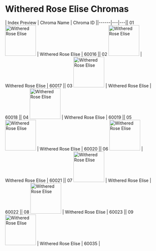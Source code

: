 # Withered Rose Elise Chromas

| Index  Preview | Chroma Name | Chroma ID ||------|---|---|| 01  <img src='https://raw.communitydragon.org/latest/plugins/rcp-be-lol-game-data/global/default/v1/champion-chroma-images/60/60016.png' alt='Withered Rose Elise' width='100'> | Withered Rose Elise | 60016 || 02  <img src='https://raw.communitydragon.org/latest/plugins/rcp-be-lol-game-data/global/default/v1/champion-chroma-images/60/60017.png' alt='Withered Rose Elise' width='100'> | Withered Rose Elise | 60017 || 03  <img src='https://raw.communitydragon.org/latest/plugins/rcp-be-lol-game-data/global/default/v1/champion-chroma-images/60/60018.png' alt='Withered Rose Elise' width='100'> | Withered Rose Elise | 60018 || 04  <img src='https://raw.communitydragon.org/latest/plugins/rcp-be-lol-game-data/global/default/v1/champion-chroma-images/60/60019.png' alt='Withered Rose Elise' width='100'> | Withered Rose Elise | 60019 || 05  <img src='https://raw.communitydragon.org/latest/plugins/rcp-be-lol-game-data/global/default/v1/champion-chroma-images/60/60020.png' alt='Withered Rose Elise' width='100'> | Withered Rose Elise | 60020 || 06  <img src='https://raw.communitydragon.org/latest/plugins/rcp-be-lol-game-data/global/default/v1/champion-chroma-images/60/60021.png' alt='Withered Rose Elise' width='100'> | Withered Rose Elise | 60021 || 07  <img src='https://raw.communitydragon.org/latest/plugins/rcp-be-lol-game-data/global/default/v1/champion-chroma-images/60/60022.png' alt='Withered Rose Elise' width='100'> | Withered Rose Elise | 60022 || 08  <img src='https://raw.communitydragon.org/latest/plugins/rcp-be-lol-game-data/global/default/v1/champion-chroma-images/60/60023.png' alt='Withered Rose Elise' width='100'> | Withered Rose Elise | 60023 || 09  <img src='https://raw.communitydragon.org/latest/plugins/rcp-be-lol-game-data/global/default/v1/champion-chroma-images/60/60035.png' alt='Withered Rose Elise' width='100'> | Withered Rose Elise | 60035 |
